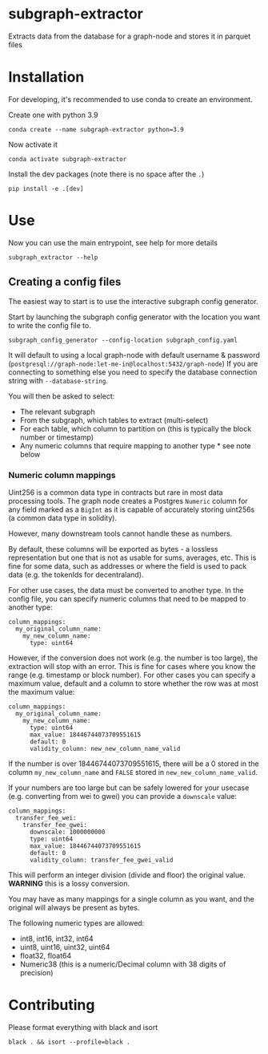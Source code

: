 # subgraph-extractor
Extracts data from the database for a graph-node and stores it in parquet files

# Installation

For developing, it's recommended to use conda to create an environment.

Create one with python 3.9

    conda create --name subgraph-extractor python=3.9

Now activate it

    conda activate subgraph-extractor

Install the dev packages (note there is no space after the `.`)

    pip install -e .[dev]

# Use

Now you can use the main entrypoint, see help for more details

    subgraph_extractor --help

## Creating a config files

The easiest way to start is to use the interactive subgraph config generator.

Start by launching the subgraph config generator with the location you want to write the config file to.

    subgraph_config_generator --config-location subgraph_config.yaml

It will default to using a local graph-node with default username & password (`postgresql://graph-node:let-me-in@localhost:5432/graph-node`) 
If you are connecting to something else you need to specify the database connection string with `--database-string`.

You will then be asked to select:

* The relevant subgraph
* From the subgraph, which tables to extract (multi-select)
* For each table, which column to partition on (this is typically the block number or timestamp)
* Any numeric columns that require mapping to another type \* see note below


### Numeric column mappings

Uint256 is a common data type in contracts but rare in most data processing tools.
The graph node creates a Postgres `Numeric` column for any field marked as a `BigInt` as it is capable of accurately storing uint256s (a common data type in solidity).

However, many downstream tools cannot handle these as numbers.

By default, these columns will be exported as bytes - a lossless representation but one that is not as usable for sums, averages, etc.
This is fine for some data, such as addresses or where the field is used to pack data (e.g. the tokenIds for decentraland).

For other use cases, the data must be converted to another type.
In the config file, you can specify numeric columns that need to be mapped to another type:

    column_mappings:
      my_original_column_name:
        my_new_column_name:
          type: uint64

However, if the conversion does not work (e.g. the number is too large), the extraction will stop with an error.
This is fine for cases where you know the range (e.g. timestamp or block number).
For other cases you can specify a maximum value, default and a column to store whether the row was at most the maximum value:

    column_mappings:
      my_original_column_name:
        my_new_column_name:
          type: uint64
          max_value: 18446744073709551615
          default: 0
          validity_column: new_new_column_name_valid

If the number is over 18446744073709551615, there will be a 0 stored in the column `my_new_column_name`  and `FALSE` stored in `new_new_column_name_valid`.

If your numbers are too large but can be safely lowered for your usecase (e.g. converting from wei to gwei) you can provide a `downscale` value:

    column_mappings:
      transfer_fee_wei:
        transfer_fee_gwei:
          downscale: 1000000000
          type: uint64
          max_value: 18446744073709551615
          default: 0
          validity_column: transfer_fee_gwei_valid

This will perform an integer division (divide and floor) the original value. **WARNING** this is a lossy conversion.

You may have as many mappings for a single column as you want, and the original will always be present as bytes.

The following numeric types are allowed:

* int8, int16, int32, int64
* uint8, uint16, uint32, uint64
* float32, float64
* Numeric38 (this is a numeric/Decimal column with 38 digits of precision)

# Contributing

Please format everything with black and isort

    black . && isort --profile=black .

